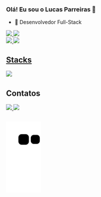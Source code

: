 ### Olá! Eu sou o Lucas Parreiras 👋

- 🌱 Desenvolvedor Full-Stack

<div>
  <a href="https://github.com/lucaspbueno">
  <img height="180em" src="https://github-readme-stats.vercel.app/api?username=lucaspbueno&show_icons=true&theme=dark&include_all_commits=true&count_private=true"/>
  <img height="180em" src="https://github-readme-stats.vercel.app/api/top-langs/?username=lucaspbueno&layout=compact&langs_count=16&theme=dark"/>
  <div>
    <img height="180em" src="http://github-profile-summary-cards.vercel.app/api/cards/productive-time?username=lucaspbueno&theme=dark&utcOffset=-3"/>
    <img height="180em" src="http://github-profile-summary-cards.vercel.app/api/cards/profile-details?username=lucaspbueno&theme=dark"/>
  </div>
</div>

<div>
  <h2>Stacks</h2>
  <a href="https://skillicons.dev">
    <img
      src="https://skillicons.dev/icons?i=python,nodejs,php,docker,aws,postgres,mysql,mongodb,express,sequelize,flask,selenium,jest,cypress,html,css,javascript,jquery,bootstrap,tailwind,styledcomponents,sass,react,vite,redux,git,github,gitlab,vscode,linux,postman,vercel"
    /> 
  </a>
</div>
  
<div>
  <h2>Contatos</h2>
  <a href="mailto:lucaspbueno22@gmail.com" target="_blank">
    <img src="https://skillicons.dev/icons?i=gmail"/>
  </a>
  <a href="https://www.linkedin.com/in/lucas-parreiras-romanelli-bueno/" target="_blank">
    <img src="https://skillicons.dev/icons?i=linkedin"/>
  </a>

##
  ![Snake animation](https://github.com/lucaspbueno/lucaspbueno/blob/output/github-contribution-grid-snake.svg)
</div>
  
